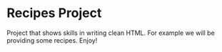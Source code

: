 # Recipes Project

Project that shows skills in writing clean HTML. For example we will be providing some recipes. Enjoy!